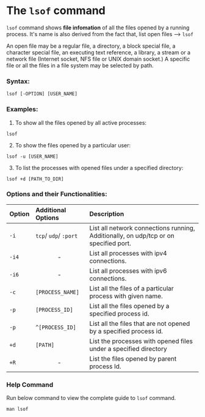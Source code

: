# The `lsof` command

`lsof` command shows **file infomation** of all the files opened by a running process. It's name is also derived from the fact that, list open files --> `lsof`

An open file may be a regular file, a directory, a block special file, a character special file, an executing text reference, a library, a stream or a network file (Internet socket, NFS file or UNIX domain socket.) A specific file or all the files in a file system may be selected by path.
### Syntax:

```
lsof [-OPTION] [USER_NAME]
```

### Examples:

1. To show all the files opened by all active processes:

```
lsof
```

2. To show the files opened by a particular user:

```
lsof -u [USER_NAME]
```


3. To list the processes with opened files under a specified directory:

```
lsof +d [PATH_TO_DIR]
```

### Options and their Functionalities:

|**Option**   |**Additional Options**   |**Description**   |
|:---|:---|:---|
|`-i`|`tcp`/ `udp`/ `:port`|List all network connections running, Additionally, on udp/tcp or on specified port.|
|`-i4`|<center>-</center>|List all processes with ipv4 connections.|
|`-i6`|<center>-</center>|List all processes with ipv6 connections.|
|`-c`|`[PROCESS_NAME]`|List all the files of a particular process with given name.|
|`-p`|`[PROCESS_ID]`|List all the files opened by a specified process id.|
|`-p`|`^[PROCESS_ID]`|List all the files that are not opened by a specified process id.|
|`+d`|`[PATH]`|List the processes with opened files under a specified directory|
|`+R`|<center>-</center>|List the files opened by parent process Id.|

### Help Command
Run below command to view the complete guide to `lsof` command.
```
man lsof
```